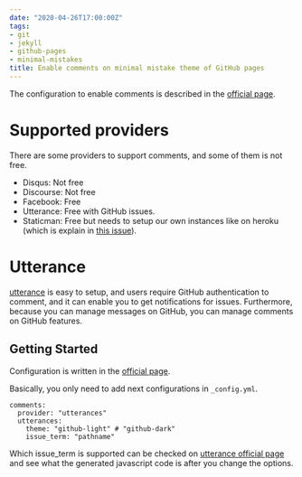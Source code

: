 ```yaml
---
date: "2020-04-26T17:00:00Z"
tags:
- git
- jekyll
- github-pages
- minimal-mistakes
title: Enable comments on minimal mistake theme of GitHub pages
---
```


The configuration to enable comments is described in the [official page](https://mmistakes.github.io/minimal-mistakes/docs/configuration/#comments).

Supported providers
===

There are some providers to support comments, and some of them is not free.
- Disqus: Not free
- Discourse: Not free
- Facebook: Free
- Utterance: Free with GitHub issues.
- Staticman: Free but needs to setup our own instances like on heroku (which is explain in [this issue](https://github.com/eduardoboucas/staticman/issues/343)).


Utterance
===
[utterance](https://utteranc.es/) is easy to setup, and users require GitHub authentication to comment, and it can enable you to get notifications for issues.
Furthermore, because you can manage messages on GitHub, you can manage comments on GitHub features.

Getting Started
---
Configuration is written in the [official page](https://mmistakes.github.io/minimal-mistakes/docs/configuration/#utterances-comments).

Basically, you only need to add next configurations in `_config.yml`.
```
comments:
  provider: "utterances"
  utterances:
    theme: "github-light" # "github-dark"
    issue_term: "pathname"
```

Which issue_term is supported can be checked on [utterance official page](https://utteranc.es/) and see what the generated javascript code is after you change the options.
